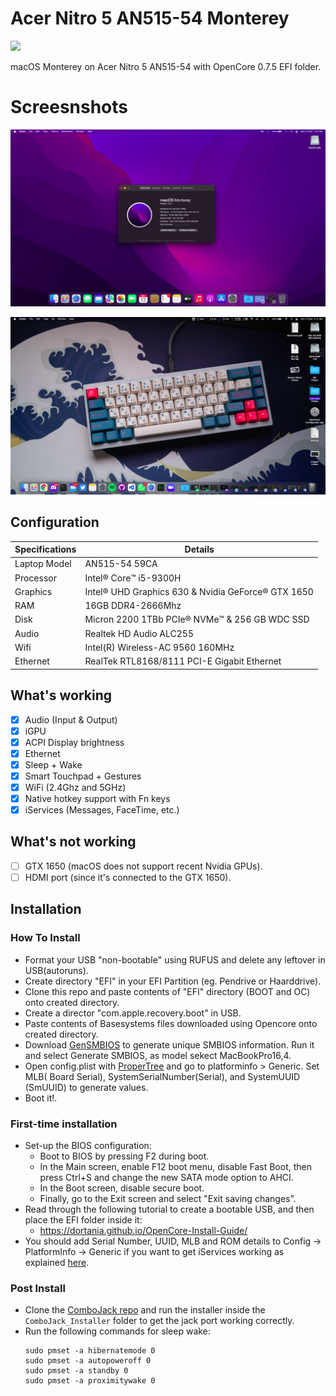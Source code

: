 # Acer Nitro 5 AN515-54 Monterey
 
 ![](https://visitor-badge.glitch.me/badge?page_id=itsmeshibintmz.Acer-Nitro-5-AN515-54-Monterey) 
 
 macOS Monterey on Acer Nitro 5 AN515-54 with OpenCore 0.7.5 EFI folder.

 # Screesnshots

 <a href="https://github.com/itsmeshibintmz/Acer-Nitro-5-AN515-54-Monterey/blob/main/Screenshots/Screen%20Shot%202021-12-13%20at%201.41.37%20AM.png
"> <img src="Screenshots/Screen Shot 2021-12-13 at 1.41.37 AM.png" alt="dark mode"></a>

 <a href="https://github.com/itsmeshibintmz/Acer-Nitro-5-AN515-54-Monterey/blob/main/Screenshots/Screen%20Shot%202021-12-13%20at%204.12.37%20AM.png
"> <img src="Screenshots/Screen Shot 2021-12-13 at 4.12.37 AM.png" alt="dark mode"></a>

## Configuration

| Specifications      | Details                                            |
| ------------------- | -------------------------------------------------- |
| Laptop Model        | AN515-54 59CA                                      |
| Processor           | Intel® Core™ i5-9300H                              |
| Graphics            | Intel® UHD Graphics 630 & Nvidia GeForce® GTX 1650 |
| RAM                 | 16GB DDR4-2666Mhz                                  |
| Disk                | Micron 2200 1TBb PCIe® NVMe™ & 256 GB WDC SSD      |
| Audio               | Realtek HD Audio ALC255                            |
| Wifi                | Intel(R) Wireless-AC 9560 160MHz                   |
| Ethernet            | RealTek RTL8168/8111 PCI-E Gigabit Ethernet        |

## What's working

- [x] Audio (Input & Output)
- [x] iGPU
- [x] ACPI Display brightness
- [x] Ethernet
- [x] Sleep + Wake
- [x] Smart Touchpad + Gestures
- [x] WiFi (2.4Ghz and 5GHz)
- [x] Native hotkey support with Fn keys
- [x] iServices (Messages, FaceTime, etc.)

## What's not working

- [ ] GTX 1650 (macOS does not support recent Nvidia GPUs).
- [ ] HDMI port (since it's connected to the GTX 1650).

## Installation

### How To Install

- Format your USB "non-bootable" using RUFUS and delete any leftover in USB(autoruns).
- Create directory "EFI" in your EFI Partition (eg. Pendrive or Haarddrive).
- Clone this repo and paste contents of "EFI" directory (BOOT and OC) onto created directory.
- Create a director "com.apple.recovery.boot" in USB.
- Paste contents of Basesystems files downloaded using Opencore onto created directory.
- Download [GenSMBIOS](https://github.com/corpnewt/GenSMBIOS) to generate unique SMBIOS information. Run it and select Generate SMBIOS, as model sekect MacBookPro16,4.
- Open config.plist with [ProperTree](https://github.com/corpnewt/ProperTree) and go to platforminfo > Generic. Set MLB( Board Serial), SystemSerialNumber(Serial), and SystemUUID (SmUUID) to generate values.
- Boot it!.

### First-time installation

- Set-up the BIOS configuration:
  - Boot to BIOS by pressing F2 during boot.
  - In the Main screen, enable F12 boot menu, disable Fast Boot, then press Ctrl+S and change the new SATA mode option to AHCI.
  - In the Boot screen, disable secure boot.
  - Finally, go to the Exit screen and select "Exit saving changes".
- Read through the following tutorial to create a bootable USB, and then place the EFI folder inside it:
   - https://dortania.github.io/OpenCore-Install-Guide/
- You should add Serial Number, UUID, MLB and ROM details to Config -> PlatformInfo -> Generic if you want to get iServices working as explained [here](https://dortania.github.io/OpenCore-Post-Install/universal/iservices.html).

### Post Install

- Clone the [ComboJack repo](https://github.com/hackintosh-stuff/ComboJack) and run the installer inside the `ComboJack_Installer` folder to get the jack port working correctly.
- Run the following commands for sleep wake:
  ```
  sudo pmset -a hibernatemode 0
  sudo pmset -a autopoweroff 0
  sudo pmset -a standby 0
  sudo pmset -a proximitywake 0
  ```